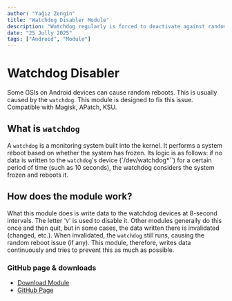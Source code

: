 ```yaml
---
author: "Yağız Zengin"
title: "Watchdog Disabler Module"
description: "Watchdog regularly is forced to deactivate against random reboot issue"
date: "25 Jully 2025"
tags: ["Android", "Module"]
---
```


# Watchdog Disabler
Some GSIs on Android devices can cause random reboots. This is usually caused by the `watchdog`. This module is designed to fix this issue. Compatible with Magisk, APatch, KSU.

## What is `watchdog`
A `watchdog` is a monitoring system built into the kernel. It performs a system reboot based on whether the system has frozen. Its logic is as follows: if no data is written to the `watchdog`'s device (`/dev/watchdog*``) for a certain period of time (such as 10 seconds), the watchdog considers the system frozen and reboots it.

## How does the module work?
What this module does is write data to the watchdog devices at 8-second intervals. The letter '`V`' is used to disable it. Other modules generally do this once and then quit, but in some cases, the data written there is invalidated (changed, etc.). When invalidated, the `watchdog` still runs, causing the random reboot issue (if any). This module, therefore, writes data continuously and tries to prevent this as much as possible.

### GitHub page & downloads
 - [Download Module](https://github.com/YZBruh/watchdog_disabler/releases)
 - [GitHub Page](https://github.com/YZBruh/watchdog_disabler)
